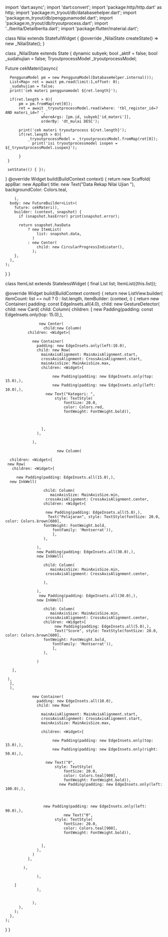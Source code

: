 import 'dart:async';
import 'dart:convert';
import 'package:http/http.dart' as http;
import 'package:m_tryout/db/databasehelper.dart';
import 'package:m_tryout/db/penggunamodel.dart';
import 'package:m_tryout/db/tryoutprocess.dart';
import '../berita/Detailberita.dart';
import 'package:flutter/material.dart';






class Nilai extends StatefulWidget {
  @override
  _NilaiState createState() => new _NilaiState();
}

class _NilaiState extends State<Nilai> {
  dynamic subyek;
  bool _aktif = false;
  bool _sudahujian = false;
  TryoutprocessModel _tryoutprocessModel;

   Future<List> cekMateri()async{
     
      PenggunaModel pm = new PenggunaModel(DatabaseHelper.internal());
      List<Map> ret = await pm.read(limit:1,offset: 0);
      _sudahujian = false;
      print('cek materi penggunamodel ${ret.length}');

      if(ret.length > 0){
          pm = pm.fromMap(ret[0]);
          ret = await _tryoutprocessModel.read(where: 'tbl_register_id=? AND materi_id=? ',
                    whereArgs: [pm.id, subyek['id_materi']],
                    orderBy: 'dt_mulai DESC');

          print('cek materi tryoutprocess ${ret.length}');
          if(ret.length > 0){
              _tryoutprocessModel = _tryoutprocessModel.fromMap(ret[0]);
                print('isi tryoutprocessmodel isopen = ${_tryoutprocessModel.isopen}');

          }                  
     } 

     setState(() { });

  }
  @override
  Widget build(BuildContext context) {
    return new Scaffold(
      appBar: new AppBar(
          title: new Text("Data Rekap Nilai Ujian "),
          backgroundColor: Colors.teal,
         
        ),
      body: new FutureBuilder<List>(
        future: cekMateri(),
        builder: (context, snapshot) {
          if (snapshot.hasError) print(snapshot.error);

          return snapshot.hasData
              ? new ItemList(
                  list: snapshot.data,
                )
              : new Center(
                  child: new CircularProgressIndicator(),
                );
        },
      ),
    );
  }
}

class ItemList extends StatelessWidget {
  final List list;
  ItemList({this.list});

  @override
  Widget build(BuildContext context) {
    return new ListView.builder(
      itemCount: list == null ? 0 : list.length,
      itemBuilder: (context, i) {
        return new Container(
          padding: const EdgeInsets.all(4.0),
          child: new GestureDetector(
             child: new Card(
                  child: Column(
                   children: <Widget>[
                   new Padding(padding: const EdgeInsets.only(top: 15.0),),
              

                   new Center( 
                     child:new Column(
              children: <Widget>[

                new Container(
                  padding: new EdgeInsets.only(left:10.0),
                  child: new Row(
                    mainAxisAlignment: MainAxisAlignment.start,
                    crossAxisAlignment: CrossAxisAlignment.start,
                    mainAxisSize: MainAxisSize.max,
                    children: <Widget>[
                        
                         new Padding(padding: new EdgeInsets.only(top: 15.0),),
                         new Padding(padding: new EdgeInsets.only(left: 10.0),),
                      new Text("Kategori: ",
                          style: TextStyle(
                              fontSize: 20.0,
                              color: Colors.red,
                              fontWeight: FontWeight.bold)),
                                  
                              
                    
                    ],
                  ),
                  
                ),

                           new Column(
  
      children: <Widget>[
     new Row(
       children: <Widget>[
         
         new Padding(padding: EdgeInsets.all(15.0),),
      new InkWell(
                 
                     child: Column(
                        mainAxisSize: MainAxisSize.min,
                      crossAxisAlignment: CrossAxisAlignment.center,
                     children: <Widget>[
                     
                      new Padding(padding: EdgeInsets.all(5.0),),
                       Text("Pelajaran", style: TextStyle(fontSize: 20.0, color: Colors.brown[600],
                     fontWeight: FontWeight.bold,
                         fontFamily: 'Montserrat')),
                         ],
                     ),
                 
                  ),
                  new Padding(padding: EdgeInsets.all(30.0),),
                  new InkWell(
                 
                     child: Column(
                        mainAxisSize: MainAxisSize.min,
                      crossAxisAlignment: CrossAxisAlignment.center,
                     
                     ),
                 
                  ),
                   new Padding(padding: EdgeInsets.all(30.0),),
                  new InkWell(
                 
                     child: Column(
                        mainAxisSize: MainAxisSize.min,
                      crossAxisAlignment: CrossAxisAlignment.center,
                     children: <Widget>[
                          new Padding(padding: EdgeInsets.all(5.0),),
                          Text("Score", style: TextStyle(fontSize: 20.0, color: Colors.brown[600],
                     fontWeight: FontWeight.bold,
                         fontFamily: 'Montserrat')),
                         ],
                     ),
                 
                  )

       ],
        
     ),
      ],
      ),

                new Container(
                  padding: new EdgeInsets.all(10.0),
                  child: new Row(
                    
                    mainAxisAlignment: MainAxisAlignment.start,
                    crossAxisAlignment: CrossAxisAlignment.start,
                    mainAxisSize: MainAxisSize.max,
                    
                    children: <Widget>[

                         new Padding(padding: new EdgeInsets.only(top: 15.0),),
                         new Padding(padding: new EdgeInsets.only(right: 50.0),),
                         
                      new Text("0",
                          style: TextStyle(
                              fontSize: 20.0,
                              color: Colors.teal[900],
                              fontWeight: FontWeight.bold)),
                            new Padding(padding: new EdgeInsets.only(left: 100.0),),
                            


                     new Padding(padding: new EdgeInsets.only(left: 90.0),),
                              new Text("0",
                          style: TextStyle(
                              fontSize: 20.0,
                              color: Colors.teal[900],
                              fontWeight: FontWeight.bold)),
                            
                    
                    ],
                  ),
                )
              ],
          
            ),
            
                  ),
              
        ]
                  ),
                    
                  
                ),
          ),
        );
      },
    );
  }
}
